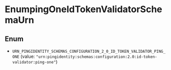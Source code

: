 

# EnumpingOneIdTokenValidatorSchemaUrn

## Enum


* `URN_PINGIDENTITY_SCHEMAS_CONFIGURATION_2_0_ID_TOKEN_VALIDATOR_PING_ONE` (value: `"urn:pingidentity:schemas:configuration:2.0:id-token-validator:ping-one"`)



